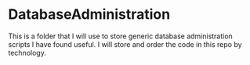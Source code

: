# DatabaseAdministration
This is a folder that I will use to store generic database administration scripts I have found useful. I will store and order the code in this repo by technology.
